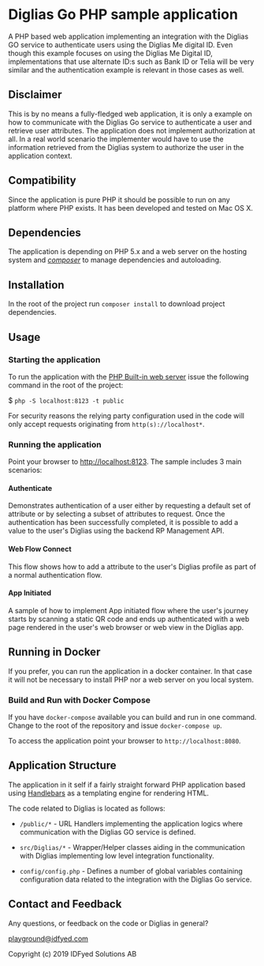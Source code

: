 # Diglias Go PHP sample application

A PHP based web application implementing an integration with the
Diglias GO service to authenticate users using the Diglias Me digital
ID. Even though this example focuses on using the
Diglias Me Digital ID, implementations that use alternate ID:s such as
Bank ID or Telia will be very similar and the authentication example is relevant in
those cases as well.

## Disclaimer

This is by no means a fully-fledged web application, it is only a
example on how to communicate with the Diglias Go service to
authenticate a user and retrieve user attributes. The application does
not implement authorization at all. In a real world scenario the
implementer would have to use the information retrieved from the Diglias
system to authorize the user in the application context.

## Compatibility
Since the application is pure PHP it should be possible to run on any platform where PHP exists. It has been developed
and tested on Mac OS X.

## Dependencies
The application is depending on PHP 5.x and a web server on the hosting system and [*composer*](http://getcomposer.org)
to manage dependencies and autoloading.  

## Installation

In the root of the project run `composer install` to download project dependencies.

## Usage

### Starting the application

To run the application with the [PHP Built-in web server](http://php.net/manual/en/features.commandline.webserver.php)
issue the following command in the root of the project:

$ `php -S localhost:8123 -t public`

For security reasons the relying party configuration used in the code will only accept requests
originating from `http(s)://localhost*`.

### Running the application
Point your browser to [http://localhost:8123](http://localhost:8123). The sample includes
3 main scenarios:

#### Authenticate

Demonstrates authentication of a user either by requesting a default
set of attribute or by selecting a subset of attributes to request.
Once the authentication has been successfully completed, it is possible
to add a value to the user's Diglias using the backend RP Management API.

#### Web Flow Connect

This flow shows how to add a attribute to the user's Diglias profile as
part of a normal authentication flow.

#### App Initiated

A sample of how to implement App initiated flow where the user's journey
starts by scanning a static QR code and ends up authenticated with a
web page rendered in the user's web browser or web view in the Diglias
app.

## Running in Docker

If you prefer, you can run the application in a docker container. In that case it will not be necessary to install PHP
nor a web server on you local system.

### Build and Run with Docker Compose

If you have `docker-compose` available you can build and run in one command. Change to the root of the repository and
issue `docker-compose up`.

To access the application point your browser to `http://localhost:8080`.

## Application Structure

The application in it self if a fairly straight forward PHP application based using [Handlebars](http://handlebarsjs.com/)
as a templating engine for rendering HTML.

The code related to Diglias is located as follows:

* `/public/*` - URL Handlers implementing the application logics where communication with the Diglias GO service is
defined.

* `src/Diglias/*` - Wrapper/Helper classes aiding in the communication with Diglias implementing low level integration
functionality.


* `config/config.php` - Defines a number of global variables containing configuration data related to the integration
with the Diglias Go service.

## Contact and Feedback

Any questions, or feedback on the code or Diglias in general?

playground@idfyed.com

Copyright (c) 2019 IDFyed Solutions AB
